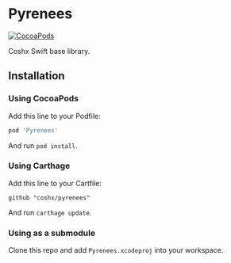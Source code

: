 # Pyrenees

[![CocoaPods](https://img.shields.io/cocoapods/v/Pyrenees.svg?style=flat-square)](https://cocoapods.org/pods/Pyrenees)

Coshx Swift base library.

## Installation

### Using CocoaPods

Add this line to your Podfile:

```ruby
pod 'Pyrenees'
```

And run `pod install`.

### Using Carthage

Add this line to your Cartfile:

```
github "coshx/pyrenees"
```

And run `carthage update`.

### Using as a submodule

Clone this repo and add `Pyrenees.xcodeproj` into your workspace. 
